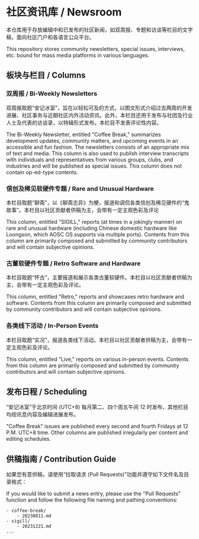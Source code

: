 社区资讯库 / Newsroom
===================

本仓库用于存放编辑中和已发布的社区新闻，如双周报、专题和访谈等栏目的文字稿，面向社区门户和各语言公众平台。

This repository stores community newsletters, special issues, interviews, etc. bound for mass media platforms in various languages.

板块与栏目 / Columns
------------------

### 双周报 / Bi-Weekly Newsletters

双周报取题“安记冰室”，旨在以轻松可及的方式，以图文形式介绍过去两周的开发进展、社区事务与近期社区内外活动资讯。此外，本栏目还用于发布与社团及行业人士及代表的访谈录，以特辑形式发布。本栏目不发表评论性内容。

The Bi-Weekly Newsletter, entitled "Coffee Break," summarizes development updates, community matters, and upcoming events in an accessible and fun fashion. The newsletters consists of an appropriate mix of text and media. This column is also used to publish interview transcripts with individuals and representatives from various groups, clubs, and industries and will be published as special issues. This column does not contain op-ed-type contents.

### 信创及稀见软硬件专题 / Rare and Unusual Hardware

本栏目取题“聊斋”，以《聊斋志异》为梗，报道和调侃各类信创及稀见硬件的“鬼故事”。本栏目以社区贡献者供稿为主，会带有一定主观色彩及评论

This column, entitled "SIGILL," reports (at times in a jokingly manner) on rare and unusual hardware (including Chinese domestic hardware like Loongson, which AOSC OS supports via multiple ports). Contents from this column are primarily composed and submitted by community contributors and will contain subjective opinions.

### 古董软硬件专题 / Retro Software and Hardware

本栏目取题“怀古”，主要报道和展示各类古董软硬件。本栏目以社区贡献者供稿为主，会带有一定主观色彩及评论。

This column, entitled "Retro," reports and showcases retro hardware and software. Contents from this column are primarily composed and submitted by community contributors and will contain subjective opinions.

### 各类线下活动 / In-Person Events

本栏目取题“实况”，报道各类线下活动。本栏目以社区贡献者供稿为主，会带有一定主观色彩及评论。

This column, entitled "Live," reports on various in-person events. Contents from this column are primarily composed and submitted by community contributors and will contain subjective opinions.

发布日程 / Scheduling
--------------------

“安记冰室”于北京时间 (UTC+8) 每月第二、四个周五午间 12 时发布，其他栏目均视讯息内容及编辑进展发布。

"Coffee Break" issues are published every second and fourth Fridays at 12 P.M. UTC+8 time. Other columns are published irregularly per content and editing schedules.

供稿指南 / Contribution Guide
---------------------------

如果您有意供稿，请使用“拉取请求 (Pull Requests)”功能并遵守如下文件名及目录格式：

If you would like to submit a news entry, please use the "Pull Requests" function and follow the following file naming and pathing conventions:

```
- coffee-break/
    - 20230811.md
- sigill/
    - 20231221.md
...
```
